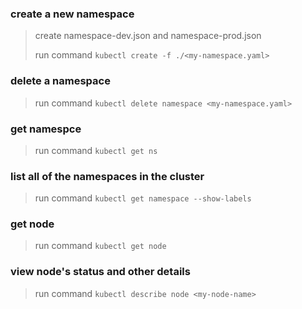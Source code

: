 ### create a new namespace

> create namespace-dev.json and namespace-prod.json
>
> run command `kubectl create -f ./<my-namespace.yaml>`

### delete a namespace

> run command `kubectl delete namespace <my-namespace.yaml>`

### get namespce

> run command `kubectl get ns`

### list all of the namespaces in the cluster

> run command `kubectl get namespace --show-labels`

### get node

> run command `kubectl get node`

### view node's status and other details

> run command `kubectl describe node <my-node-name>`
